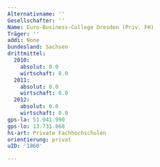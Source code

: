 ```yaml
---
Alternativname: ''
Gesellschafter: ''
Name: Euro-Business-College Dresden (Priv. FH)
Träger: ''
addi: None
bundesland: Sachsen
drittmittel:
  2010:
    absolut: 0.0
    wirtschaft: 0.0
  2011:
    absolut: 0.0
    wirtschaft: 0.0
  2012:
    absolut: 0.0
    wirtschaft: 0.0
gps-la: 51.041.990
gps-lo: 13.731.868
hs-art: Private Fachhochschulen
orientierung: privat
uID: '1860'

---
```


